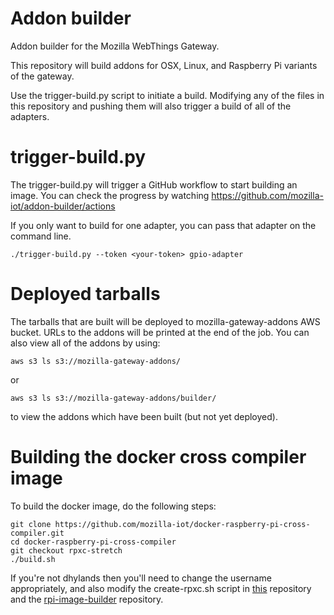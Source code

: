 # Addon builder

Addon builder for the Mozilla WebThings Gateway.

This repository will build addons for OSX, Linux, and Raspberry Pi variants
of the gateway.

Use the trigger-build.py script to initiate a build. Modifying
any of the files in this repository and pushing them will also
trigger a build of all of the adapters.

# trigger-build.py

The trigger-build.py will trigger a GitHub workflow to start
building an image. You can check the progress by watching
https://github.com/mozilla-iot/addon-builder/actions

If you only want to build for one adapter, you can pass that adapter on
the command line.
```
./trigger-build.py --token <your-token> gpio-adapter
```

# Deployed tarballs

The tarballs that are built will be deployed to mozilla-gateway-addons AWS bucket.
URLs to the addons will be printed at the end of the job. You can
also view all of the addons by using:
```
aws s3 ls s3://mozilla-gateway-addons/
```
or
```
aws s3 ls s3://mozilla-gateway-addons/builder/
```
to view the addons which have been built (but not yet deployed).

# Building the docker cross compiler image

To build the docker image, do the following steps:
```
git clone https://github.com/mozilla-iot/docker-raspberry-pi-cross-compiler.git
cd docker-raspberry-pi-cross-compiler
git checkout rpxc-stretch
./build.sh
```
If you're not dhylands then you'll need to change the username appropriately,
and also modify the create-rpxc.sh script in
[this](https://github.com/mozilla-iot/addon-builder/blob/master/create-rpxc.sh)
repository and the
[rpi-image-builder](https://github.com/mozilla-iot/rpi-image-builder/blob/master/create-rpxc.sh)
repository.

